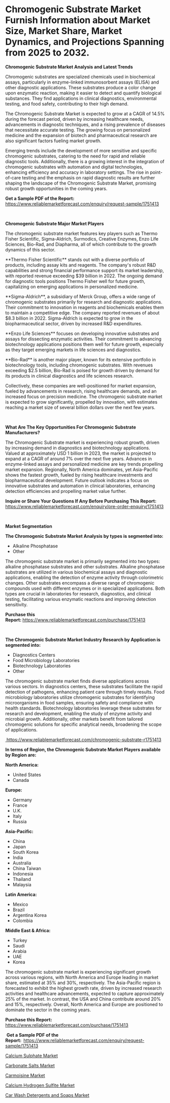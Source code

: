 <p><h1>Chromogenic Substrate Market Furnish Information about Market Size, Market Share, Market Dynamics, and Projections Spanning from 2025 to 2032.</h1></p><p><strong>Chromogenic Substrate Market Analysis and Latest Trends</strong></p>
<p><p>Chromogenic substrates are specialized chemicals used in biochemical assays, particularly in enzyme-linked immunosorbent assays (ELISA) and other diagnostic applications. These substrates produce a color change upon enzymatic reaction, making it easier to detect and quantify biological substances. They find applications in clinical diagnostics, environmental testing, and food safety, contributing to their high demand.</p><p>The Chromogenic Substrate Market is expected to grow at a CAGR of 14.5% during the forecast period, driven by increasing healthcare needs, advancements in diagnostic techniques, and a rising prevalence of diseases that necessitate accurate testing. The growing focus on personalized medicine and the expansion of biotech and pharmaceutical research are also significant factors fueling market growth. </p><p>Emerging trends include the development of more sensitive and specific chromogenic substrates, catering to the need for rapid and reliable diagnostic tools. Additionally, there is a growing interest in the integration of chromogenic substrates with automation and digital technologies, enhancing efficiency and accuracy in laboratory settings. The rise in point-of-care testing and the emphasis on rapid diagnostic results are further shaping the landscape of the Chromogenic Substrate Market, promising robust growth opportunities in the coming years.</p></p>
<p><strong>Get a Sample PDF of the Report:&nbsp;</strong> <a href="https://www.reliablemarketforecast.com/enquiry/request-sample/1751413?utm_campaign=1080&utm_medium=2&utm_source=Github&utm_content=ia&utm_term=01042025&utm_id=chromogenic-substrate">https://www.reliablemarketforecast.com/enquiry/request-sample/1751413</a></p>
<p>&nbsp;</p>
<p><strong>Chromogenic Substrate Major Market Players</strong></p>
<p><p>The chromogenic substrate market features key players such as Thermo Fisher Scientific, Sigma-Aldrich, Surmodics, Creative Enzymes, Enzo Life Sciences, Bio-Rad, and Diapharma, all of which contribute to the growth dynamics of this sector.</p><p>**Thermo Fisher Scientific** stands out with a diverse portfolio of products, including assay kits and reagents. The company's robust R&D capabilities and strong financial performance support its market leadership, with reported revenue exceeding $39 billion in 2022. The ongoing demand for diagnostic tools positions Thermo Fisher well for future growth, capitalizing on emerging applications in personalized medicine.</p><p>**Sigma-Aldrich**, a subsidiary of Merck Group, offers a wide range of chromogenic substrates primarily for research and diagnostic applications. Their commitment to innovation in reagents and biochemicals enables them to maintain a competitive edge. The company reported revenues of about $8.3 billion in 2022. Sigma-Aldrich is expected to grow in the biopharmaceutical sector, driven by increased R&D expenditures.</p><p>**Enzo Life Sciences** focuses on developing innovative substrates and assays for dissecting enzymatic activities. Their commitment to advancing biotechnology applications positions them well for future growth, especially as they target emerging markets in life sciences and diagnostics. </p><p>**Bio-Rad** is another major player, known for its extensive portfolio in biotechnology tools, including chromogenic substrates. With revenues exceeding $2.5 billion, Bio-Rad is poised for growth driven by demand for its products in clinical diagnostics and life sciences research.</p><p>Collectively, these companies are well-positioned for market expansion, fueled by advancements in research, rising healthcare demands, and an increased focus on precision medicine. The chromogenic substrate market is expected to grow significantly, propelled by innovation, with estimates reaching a market size of several billion dollars over the next few years.</p></p>
<p>&nbsp;</p>
<p><strong>What Are The Key Opportunities For Chromogenic Substrate Manufacturers?</strong></p>
<p><p>The Chromogenic Substrate market is experiencing robust growth, driven by increasing demand in diagnostics and biotechnology applications. Valued at approximately USD 1 billion in 2023, the market is projected to expand at a CAGR of around 7% over the next five years. Advances in enzyme-linked assays and personalized medicine are key trends propelling market expansion. Regionally, North America dominates, yet Asia-Pacific shows the fastest growth, fueled by rising healthcare investments and biopharmaceutical development. Future outlook indicates a focus on innovative substrates and automation in clinical laboratories, enhancing detection efficiencies and propelling market value further.</p></p>
<p><strong>Inquire or Share Your Questions If Any Before Purchasing This Report:</strong> <a href="https://www.reliablemarketforecast.com/enquiry/pre-order-enquiry/1751413?utm_campaign=1080&utm_medium=2&utm_source=Github&utm_content=ia&utm_term=01042025&utm_id=chromogenic-substrate">https://www.reliablemarketforecast.com/enquiry/pre-order-enquiry/1751413</a></p>
<p>&nbsp;</p>
<p><strong>Market Segmentation</strong></p>
<p><strong>The Chromogenic Substrate Market Analysis by types is segmented into:</strong></p>
<p><ul><li>Alkaline Phosphatase</li><li>Other</li></ul></p>
<p><p>The chromogenic substrate market is primarily segmented into two types: alkaline phosphatase substrates and other substrates. Alkaline phosphatase substrates are utilized in various biochemical assays and diagnostic applications, enabling the detection of enzyme activity through colorimetric changes. Other substrates encompass a diverse range of chromogenic compounds used with different enzymes or in specialized applications. Both types are crucial in laboratories for research, diagnostics, and clinical testing, facilitating various enzymatic reactions and improving detection sensitivity.</p></p>
<p><strong>Purchase this Report:&nbsp;</strong><a href="https://www.reliablemarketforecast.com/purchase/1751413?utm_campaign=1080&utm_medium=2&utm_source=Github&utm_content=ia&utm_term=01042025&utm_id=chromogenic-substrate">https://www.reliablemarketforecast.com/purchase/1751413</a></p>
<p>&nbsp;</p>
<p><strong>The Chromogenic Substrate Market Industry Research by Application is segmented into:</strong></p>
<p><ul><li>Diagnostics Centers</li><li>Food Microbiology Laboratories</li><li>Biotechnology Laboratories</li><li>Other</li></ul></p>
<p><p>The chromogenic substrate market finds diverse applications across various sectors. In diagnostics centers, these substrates facilitate the rapid detection of pathogens, enhancing patient care through timely results. Food microbiology laboratories utilize chromogenic substrates for identifying microorganisms in food samples, ensuring safety and compliance with health standards. Biotechnology laboratories leverage these substrates for research and development, enabling the study of enzyme activity and microbial growth. Additionally, other markets benefit from tailored chromogenic solutions for specific analytical needs, broadening the scope of applications.</p></p>
<p><a href="https://www.reliablemarketforecast.com/chromogenic-substrate-r1751413?utm_campaign=1080&utm_medium=2&utm_source=Github&utm_content=ia&utm_term=01042025&utm_id=chromogenic-substrate">&nbsp;https://www.reliablemarketforecast.com/chromogenic-substrate-r1751413</a></p>
<p><strong>In terms of Region, the Chromogenic Substrate Market Players available by Region are:</strong></p>
<p>
    <p> <strong> North America: </strong>
        <ul>
            <li>United States</li>
            <li>Canada</li>
        </ul>
        </p> 
    <p> <strong> Europe: </strong>
        <ul>
            <li>Germany</li>
            <li>France</li>
            <li>U.K.</li>
            <li>Italy</li>
            <li>Russia</li>
        </ul>
        </p> 
    <p> <strong> Asia-Pacific: </strong>
        <ul>
            <li>China</li>
            <li>Japan</li>
            <li>South Korea</li>
            <li>India</li>
            <li>Australia</li>
            <li>China Taiwan</li>
            <li>Indonesia</li>
            <li>Thailand</li>
            <li>Malaysia</li>
        </ul>
        </p> 
    <p> <strong> Latin America: </strong>
        <ul>
            <li>Mexico</li>
            <li>Brazil</li>
            <li>Argentina Korea</li>
            <li>Colombia</li>
        </ul>
        </p> 
    <p> <strong> Middle East & Africa: </strong>
        <ul>
            <li>Turkey</li>
            <li>Saudi</li>
            <li>Arabia</li>
            <li>UAE</li>
            <li>Korea</li>
        </ul>
    </p>
    </p>
<p><p>The chromogenic substrate market is experiencing significant growth across various regions, with North America and Europe leading in market share, estimated at 35% and 30%, respectively. The Asia-Pacific region is forecasted to exhibit the highest growth rate, driven by increased research activities and healthcare advancements, expected to capture approximately 25% of the market. In contrast, the USA and China contribute around 20% and 15%, respectively. Overall, North America and Europe are positioned to dominate the sector in the coming years.</p></p>
<p><strong>Purchase this Report: </strong><a href="https://www.reliablemarketforecast.com/purchase/1751413?utm_campaign=1080&utm_medium=2&utm_source=Github&utm_content=ia&utm_term=01042025&utm_id=chromogenic-substrate">https://www.reliablemarketforecast.com/purchase/1751413</a></p>
<p>&nbsp;<strong>Get a Sample PDF of the Report:&nbsp;&nbsp;</strong><a href="https://www.reliablemarketforecast.com/enquiry/request-sample/1751413?utm_campaign=1080&utm_medium=2&utm_source=Github&utm_content=ia&utm_term=01042025&utm_id=chromogenic-substrate">https://www.reliablemarketforecast.com/enquiry/request-sample/1751413</a></p>
<p><strong></strong></p>
<p><p><a href="https://github.com/lazloklitz2e/Market-Research-Report-List-1/blob/main/calcium-sulphate-market.md?utm_campaign=1080&utm_medium=2&utm_source=Github&utm_content=ia&utm_term=01042025&utm_id=chromogenic-substrate">Calcium Sulphate Market</a></p><p><a href="https://github.com/wycheelwayeu/Market-Research-Report-List-1/blob/main/carbonate-salts-market.md?utm_campaign=1080&utm_medium=2&utm_source=Github&utm_content=ia&utm_term=01042025&utm_id=chromogenic-substrate">Carbonate Salts Market</a></p><p><a href="https://github.com/auriashetzxj/Market-Research-Report-List-1/blob/main/carmoisine-market.md?utm_campaign=1080&utm_medium=2&utm_source=Github&utm_content=ia&utm_term=01042025&utm_id=chromogenic-substrate">Carmoisine Market</a></p><p><a href="https://github.com/rueffmuoloqw/Market-Research-Report-List-1/blob/main/calcium-hydrogen-sulfite-market.md?utm_campaign=1080&utm_medium=2&utm_source=Github&utm_content=ia&utm_term=01042025&utm_id=chromogenic-substrate">Calcium Hydrogen Sulfite Market</a></p><p><a href="https://github.com/pezezlarue7h/Market-Research-Report-List-1/blob/main/car-wash-detergents-and-soaps-market.md?utm_campaign=1080&utm_medium=2&utm_source=Github&utm_content=ia&utm_term=01042025&utm_id=chromogenic-substrate">Car Wash Detergents and Soaps Market</a></p></p>